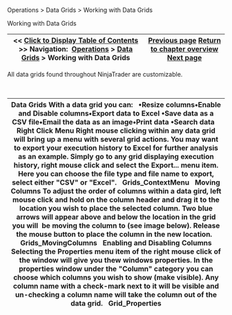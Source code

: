 ﻿


Operations \> Data Grids \> Working with Data Grids






















Working with Data Grids







| \<\< [Click to Display Table of Contents](working_with_data_grids.md) \>\> **Navigation:**     [Operations](operations-1.md) \> [Data Grids](data_grids-1.md) \> Working with Data Grids | [Previous page](data_grids-1.md) [Return to chapter overview](data_grids-1.md) [Next page](depth_chart-1.md) |
| --- | --- |











All data grids found throughout NinjaTrader are customizable. 


 




| Data Grids With a data grid you can:   •Resize columns•Enable and Disable columns•Export data to Excel •Save data as a CSV file•Email the data as an image•Print data •Search data    Right Click Menu Right mouse clicking within any data grid will bring up a menu with several grid actions. You may want to export your execution history to Excel for further analysis as an example. Simply go to any grid displaying execution history, right mouse click and select the Export... menu item. Here you can choose the file type and file name to export, select either "CSV" or "Excel".   Grids_ContextMenu   Moving Columns To adjust the order of columns within a data gird, left mouse click and hold on the column header and drag it to the location you wish to place the selected column. Two blue arrows will appear above and below the location in the grid you will  be moving the column to (see image below). Release the mouse button to place the column in the new location.   Grids_MovingColumns   Enabling and Disabling Columns Selecting the Properties menu item of the right mouse click of the window will give you thew windows properties. In the properties window under the "Column" category you can choose which columns you wish to show (make visible). Any column name with a check\-mark next to it will be visible and un\-checking a column name will take the column out of the data grid.    Grid_Properties |
| --- |










